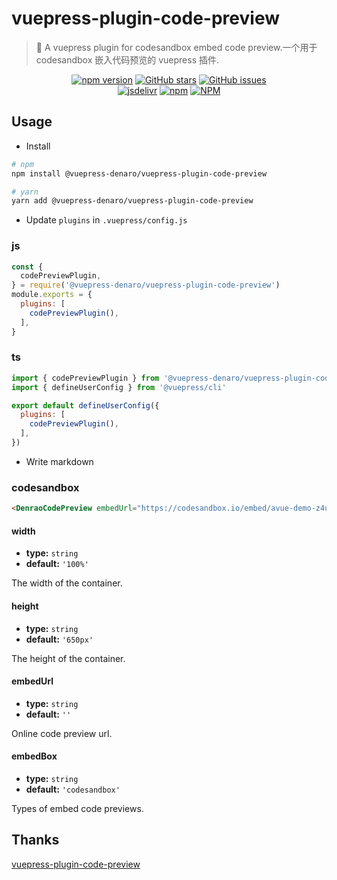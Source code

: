 # vuepress-plugin-code-preview

> :tada: A vuepress plugin for codesandbox embed code preview.一个用于 codesandbox 嵌入代码预览的 vuepress 插件.

<p align="center">
  <a href="https://www.npmjs.com/package/@vuepress-denaro/vuepress-plugin-code-preview" target="_blank"><img alt="npm version" src="https://img.shields.io/npm/v/@vuepress-denaro/vuepress-plugin-code-preview"></a>
  <a href="https://github.com/denaro-org/vuepress-theme-denaro/stargazers" target="_blank"><img alt="GitHub stars" src="https://img.shields.io/github/stars/denaro-org/v-charts2"></a>
  <a href="https://github.com/denaro-org/vuepress-theme-denaro/issues" target="_blank"><img alt="GitHub issues" src="https://img.shields.io/github/issues/denaro-org/v-charts2"></a>
  <br />
  <a href="https://www.jsdelivr.com/package/npm/@vuepress-denaro/vuepress-plugin-code-preview" target="_blank"><img alt="jsdelivr" src="https://data.jsdelivr.com/v1/package/npm/@vuepress-denaro/vuepress-plugin-code-preview/badge"></a>
  <a href="https://www.npmjs.com/package/@vuepress-denaro/vuepress-plugin-code-preview" target="_blank"><img alt="npm" src="https://img.shields.io/node/v/@vuepress-denaro/vuepress-plugin-code-preview"></a>
  <a href="https://github.com/denaro-org/vuepress-theme-denaro/blob/main/LICENSE" target="_blank"><img alt="NPM" src="https://img.shields.io/npm/l/@vuepress-denaro/vuepress-plugin-code-preview"></a>
</p>

## Usage

- Install

```bash
# npm
npm install @vuepress-denaro/vuepress-plugin-code-preview

# yarn
yarn add @vuepress-denaro/vuepress-plugin-code-preview
```

- Update `plugins` in `.vuepress/config.js`

### js

```javascript
const {
  codePreviewPlugin,
} = require('@vuepress-denaro/vuepress-plugin-code-preview')
module.exports = {
  plugins: [
    codePreviewPlugin(),
  ],
}
```

### ts

```javascript
import { codePreviewPlugin } from '@vuepress-denaro/vuepress-plugin-code-preview'
import { defineUserConfig } from '@vuepress/cli'

export default defineUserConfig({
  plugins: [
    codePreviewPlugin(),
  ],
})
```

- Write markdown

### codesandbox

```markdown
<DenraoCodePreview embedUrl="https://codesandbox.io/embed/avue-demo-z4uje?autoresize=1&fontsize=14&hidenavigation=1&theme=dark&view=preview" />
```

#### width

- **type:** `string`
- **default:** `'100%'`

The width of the container.

#### height

- **type:** `string`
- **default:** `'650px'`

The height of the container.

#### embedUrl

- **type:** `string`
- **default:** `''`

Online code preview url.

#### embedBox

- **type:** `string`
- **default:** `'codesandbox'`

Types of embed code previews.

## Thanks

[vuepress-plugin-code-preview](https://github.com/moefyit/vuepress-plugin-code-preview)
